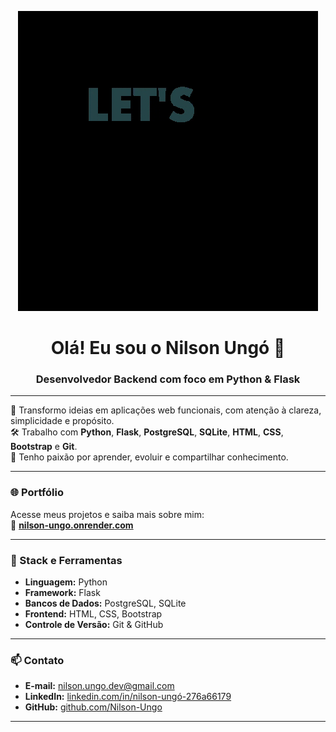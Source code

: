 <p align="center">
  <img src="bunner.gif" alt="Banner animado" />
</p>

<h1 align="center">Olá! Eu sou o Nilson Ungó 👋</h1>
<h3 align="center">Desenvolvedor Backend com foco em Python & Flask</h3>

---

🎯 Transformo ideias em aplicações web funcionais, com atenção à clareza, simplicidade e propósito.  
🛠️ Trabalho com **Python**, **Flask**, **PostgreSQL**, **SQLite**, **HTML**, **CSS**, **Bootstrap** e **Git**.  
📍 Tenho paixão por aprender, evoluir e compartilhar conhecimento.

---

### 🌐 Portfólio

Acesse meus projetos e saiba mais sobre mim:  
🔗 **[nilson-ungo.onrender.com](https://nilson-ungo.onrender.com)**

---

### 🧰 Stack e Ferramentas

- **Linguagem:** Python  
- **Framework:** Flask  
- **Bancos de Dados:** PostgreSQL, SQLite  
- **Frontend:** HTML, CSS, Bootstrap  
- **Controle de Versão:** Git & GitHub

---

### 📫 Contato

- **E-mail:** nilson.ungo.dev@gmail.com  
- **LinkedIn:** [linkedin.com/in/nilson-ungó-276a66179](https://www.linkedin.com/in/nilson-ung%C3%B3-276a66179/)  
- **GitHub:** [github.com/Nilson-Ungo](https://github.com/Nilson-Ungo)

---
